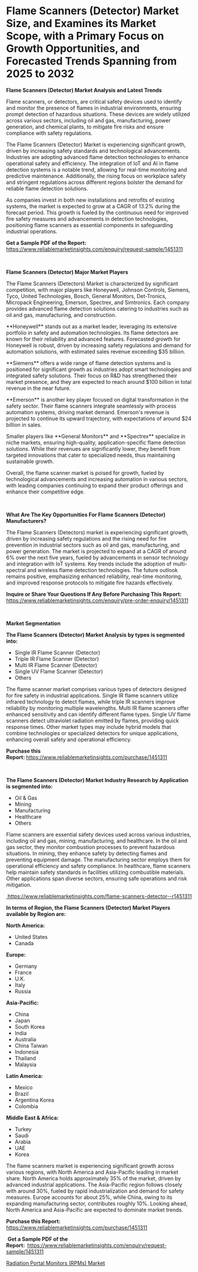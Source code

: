 <p><h1>Flame Scanners (Detector) Market Size, and Examines its Market Scope, with a Primary Focus on Growth Opportunities, and Forecasted Trends Spanning from 2025 to 2032</h1></p><p><strong>Flame Scanners (Detector) Market Analysis and Latest Trends</strong></p>
<p><p>Flame scanners, or detectors, are critical safety devices used to identify and monitor the presence of flames in industrial environments, ensuring prompt detection of hazardous situations. These devices are widely utilized across various sectors, including oil and gas, manufacturing, power generation, and chemical plants, to mitigate fire risks and ensure compliance with safety regulations.</p><p>The Flame Scanners (Detector) Market is experiencing significant growth, driven by increasing safety standards and technological advancements. Industries are adopting advanced flame detection technologies to enhance operational safety and efficiency. The integration of IoT and AI in flame detection systems is a notable trend, allowing for real-time monitoring and predictive maintenance. Additionally, the rising focus on workplace safety and stringent regulations across different regions bolster the demand for reliable flame detection solutions.</p><p>As companies invest in both new installations and retrofits of existing systems, the market is expected to grow at a CAGR of 13.2% during the forecast period. This growth is fueled by the continuous need for improved fire safety measures and advancements in detection technologies, positioning flame scanners as essential components in safeguarding industrial operations.</p></p>
<p><strong>Get a Sample PDF of the Report:&nbsp;</strong> <a href="https://www.reliablemarketinsights.com/enquiry/request-sample/1451311?utm_campaign=2111&utm_medium=2&utm_source=Github&utm_content=ia&utm_term=11042025&utm_id=flame-scanners-detector">https://www.reliablemarketinsights.com/enquiry/request-sample/1451311</a></p>
<p>&nbsp;</p>
<p><strong>Flame Scanners (Detector) Major Market Players</strong></p>
<p><p>The Flame Scanners (Detectors) Market is characterized by significant competition, with major players like Honeywell, Johnson Controls, Siemens, Tyco, United Technologies, Bosch, General Monitors, Det-Tronics, Micropack Engineering, Emerson, Spectrex, and Simtronics. Each company provides advanced flame detection solutions catering to industries such as oil and gas, manufacturing, and construction.</p><p>**Honeywell** stands out as a market leader, leveraging its extensive portfolio in safety and automation technologies. Its flame detectors are known for their reliability and advanced features. Forecasted growth for Honeywell is robust, driven by increasing safety regulations and demand for automation solutions, with estimated sales revenue exceeding $35 billion.</p><p>**Siemens** offers a wide range of flame detection systems and is positioned for significant growth as industries adopt smart technologies and integrated safety solutions. Their focus on R&D has strengthened their market presence, and they are expected to reach around $100 billion in total revenue in the near future.</p><p>**Emerson** is another key player focused on digital transformation in the safety sector. Their flame scanners integrate seamlessly with process automation systems, driving market demand. Emerson's revenue is projected to continue its upward trajectory, with expectations of around $24 billion in sales.</p><p>Smaller players like **General Monitors** and **Spectrex** specialize in niche markets, ensuring high-quality, application-specific flame detection solutions. While their revenues are significantly lower, they benefit from targeted innovations that cater to specialized needs, thus maintaining sustainable growth.</p><p>Overall, the flame scanner market is poised for growth, fueled by technological advancements and increasing automation in various sectors, with leading companies continuing to expand their product offerings and enhance their competitive edge.</p></p>
<p>&nbsp;</p>
<p><strong>What Are The Key Opportunities For Flame Scanners (Detector) Manufacturers?</strong></p>
<p><p>The Flame Scanners (Detectors) market is experiencing significant growth, driven by increasing safety regulations and the rising need for fire prevention in industrial sectors such as oil and gas, manufacturing, and power generation. The market is projected to expand at a CAGR of around 6% over the next five years, fueled by advancements in sensor technology and integration with IoT systems. Key trends include the adoption of multi-spectral and wireless flame detection technologies. The future outlook remains positive, emphasizing enhanced reliability, real-time monitoring, and improved response protocols to mitigate fire hazards effectively.</p></p>
<p><strong>Inquire or Share Your Questions If Any Before Purchasing This Report:</strong> <a href="https://www.reliablemarketinsights.com/enquiry/pre-order-enquiry/1451311?utm_campaign=2111&utm_medium=2&utm_source=Github&utm_content=ia&utm_term=11042025&utm_id=flame-scanners-detector">https://www.reliablemarketinsights.com/enquiry/pre-order-enquiry/1451311</a></p>
<p>&nbsp;</p>
<p><strong>Market Segmentation</strong></p>
<p><strong>The Flame Scanners (Detector) Market Analysis by types is segmented into:</strong></p>
<p><ul><li>Single IR Flame Scanner (Detector)</li><li>Triple IR Flame Scanner (Detector)</li><li>Multi IR Flame Scanner (Detector)</li><li>Single UV Flame Scanner (Detector)</li><li>Others</li></ul></p>
<p><p>The flame scanner market comprises various types of detectors designed for fire safety in industrial applications. Single IR flame scanners utilize infrared technology to detect flames, while triple IR scanners improve reliability by monitoring multiple wavelengths. Multi IR flame scanners offer enhanced sensitivity and can identify different flame types. Single UV flame scanners detect ultraviolet radiation emitted by flames, providing quick response times. Other market types may include hybrid models that combine technologies or specialized detectors for unique applications, enhancing overall safety and operational efficiency.</p></p>
<p><strong>Purchase this Report:&nbsp;</strong><a href="https://www.reliablemarketinsights.com/purchase/1451311?utm_campaign=2111&utm_medium=2&utm_source=Github&utm_content=ia&utm_term=11042025&utm_id=flame-scanners-detector">https://www.reliablemarketinsights.com/purchase/1451311</a></p>
<p>&nbsp;</p>
<p><strong>The Flame Scanners (Detector) Market Industry Research by Application is segmented into:</strong></p>
<p><ul><li>Oil & Gas</li><li>Mining</li><li>Manufacturing</li><li>Healthcare</li><li>Others</li></ul></p>
<p><p>Flame scanners are essential safety devices used across various industries, including oil and gas, mining, manufacturing, and healthcare. In the oil and gas sector, they monitor combustion processes to prevent hazardous situations. In mining, they enhance safety by detecting flames and preventing equipment damage. The manufacturing sector employs them for operational efficiency and safety compliance. In healthcare, flame scanners help maintain safety standards in facilities utilizing combustible materials. Other applications span diverse sectors, ensuring safe operations and risk mitigation.</p></p>
<p><a href="https://www.reliablemarketinsights.com/flame-scanners-detector--r1451311?utm_campaign=2111&utm_medium=2&utm_source=Github&utm_content=ia&utm_term=11042025&utm_id=flame-scanners-detector">&nbsp;https://www.reliablemarketinsights.com/flame-scanners-detector--r1451311</a></p>
<p><strong>In terms of Region, the Flame Scanners (Detector) Market Players available by Region are:</strong></p>
<p>
    <p> <strong> North America: </strong>
        <ul>
            <li>United States</li>
            <li>Canada</li>
        </ul>
        </p> 
    <p> <strong> Europe: </strong>
        <ul>
            <li>Germany</li>
            <li>France</li>
            <li>U.K.</li>
            <li>Italy</li>
            <li>Russia</li>
        </ul>
        </p> 
    <p> <strong> Asia-Pacific: </strong>
        <ul>
            <li>China</li>
            <li>Japan</li>
            <li>South Korea</li>
            <li>India</li>
            <li>Australia</li>
            <li>China Taiwan</li>
            <li>Indonesia</li>
            <li>Thailand</li>
            <li>Malaysia</li>
        </ul>
        </p> 
    <p> <strong> Latin America: </strong>
        <ul>
            <li>Mexico</li>
            <li>Brazil</li>
            <li>Argentina Korea</li>
            <li>Colombia</li>
        </ul>
        </p> 
    <p> <strong> Middle East & Africa: </strong>
        <ul>
            <li>Turkey</li>
            <li>Saudi</li>
            <li>Arabia</li>
            <li>UAE</li>
            <li>Korea</li>
        </ul>
    </p>
    </p>
<p><p>The flame scanners market is experiencing significant growth across various regions, with North America and Asia-Pacific leading in market share. North America holds approximately 35% of the market, driven by advanced industrial applications. The Asia-Pacific region follows closely with around 30%, fueled by rapid industrialization and demand for safety measures. Europe accounts for about 25%, while China, owing to its expanding manufacturing sector, contributes roughly 10%. Looking ahead, North America and Asia-Pacific are expected to dominate market trends.</p></p>
<p><strong>Purchase this Report: </strong><a href="https://www.reliablemarketinsights.com/purchase/1451311?utm_campaign=2111&utm_medium=2&utm_source=Github&utm_content=ia&utm_term=11042025&utm_id=flame-scanners-detector">https://www.reliablemarketinsights.com/purchase/1451311</a></p>
<p>&nbsp;<strong>Get a Sample PDF of the Report:&nbsp;&nbsp;</strong><a href="https://www.reliablemarketinsights.com/enquiry/request-sample/1451311?utm_campaign=2111&utm_medium=2&utm_source=Github&utm_content=ia&utm_term=11042025&utm_id=flame-scanners-detector">https://www.reliablemarketinsights.com/enquiry/request-sample/1451311</a></p>
<p><strong></strong></p>
<p><p><a href="https://github.com/fabrehugessf/Market-Research-Report-List-1/blob/main/radiation-portal-monitors-rpms-market.md?utm_campaign=2111&utm_medium=2&utm_source=Github&utm_content=ia&utm_term=11042025&utm_id=flame-scanners-detector">Radiation Portal Monitors (RPMs) Market</a></p></p>